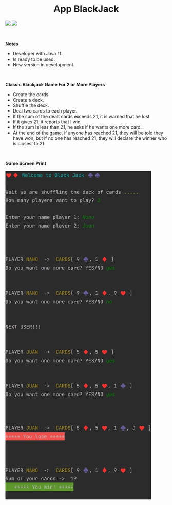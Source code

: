 <h1 align="center"><b> App BlackJack </b></h1>
   <p align="left">
   <img src="https://img.shields.io/badge/Status-Finished-green">
   <img src="https://img.shields.io/badge/Version-v1.0-blue">

   </p>
<br/>

<b>Notes</b>

* Developer with Java 11.
* Is ready to be used.
* New version in development.

<br/>

<b>Classic Blackjack Game For 2 or More Players</b>

* Create the cards.
* Create a deck.
* Shuffle the deck.
* Deal two cards to each player.
* If the sum of the dealt cards exceeds 21, it is warned that he lost.
* If it gives 21, it reports that I win.
* If the sum is less than 21, he asks if he wants one more card.
* At the end of the game, if anyone has reached 21, they will be told they have won, but if no one has reached 21, they
  will declare the winner who is closest to 21.

<br/>

<b>Game Screen Print</b>

![game](./media/screenshot.png)
